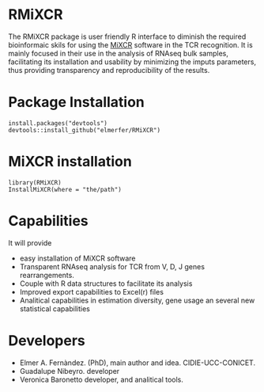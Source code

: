 # RMiXCR
The RMiXCR package is user friendly R interface to diminish the required bioinformaic skils for using the [MiXCR](https://mixcr.readthedocs.io/en/master/) software in the TCR recognition.
It is mainly focused in their use in the analysis of RNAseq bulk samples, facilitating its installation and usability by minimizing the imputs parameters, thus providing transparency and reproducibility of the results.

# Package Installation
```
install.packages("devtools")
devtools::install_github("elmerfer/RMiXCR")
```

# MiXCR installation
```
library(RMiXCR)
InstallMiXCR(where = "the/path")
```

# Capabilities
It will provide
* easy installation of MiXCR software
* Transparent RNAseq analysis for TCR from V, D, J genes rearrangements.
* Couple with R data structures to facilitate its analysis
* Improved export capabilities to Excel(r) files
* Analitical capabilities in estimation diversity, gene usage an several new statistical capabilities

# Developers
* Elmer A. Fernàndez. (PhD), main author and idea. CIDIE-UCC-CONICET.
* Guadalupe Nibeyro. developer
* Veronica Baronetto developer, and analitical tools.



